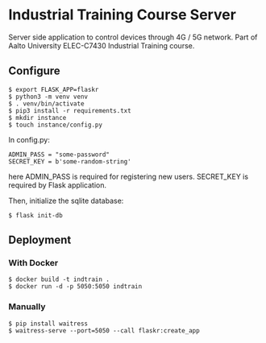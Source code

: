 # Industrial Training Course Server
Server side application to control devices through 4G / 5G network. Part of Aalto University ELEC-C7430 Industrial Training course.

## Configure
```
$ export FLASK_APP=flaskr
$ python3 -m venv venv
$ . venv/bin/activate
$ pip3 install -r requirements.txt
$ mkdir instance
$ touch instance/config.py
```

In config.py:
```
ADMIN_PASS = "some-password"
SECRET_KEY = b'some-random-string'
```
here ADMIN_PASS is required for registering new users. SECRET_KEY is required by Flask application.

Then, initialize the sqlite database:
```
$ flask init-db
```

## Deployment

### With Docker
```
$ docker build -t indtrain .
$ docker run -d -p 5050:5050 indtrain
```
### Manually
```
$ pip install waitress
$ waitress-serve --port=5050 --call flaskr:create_app
```